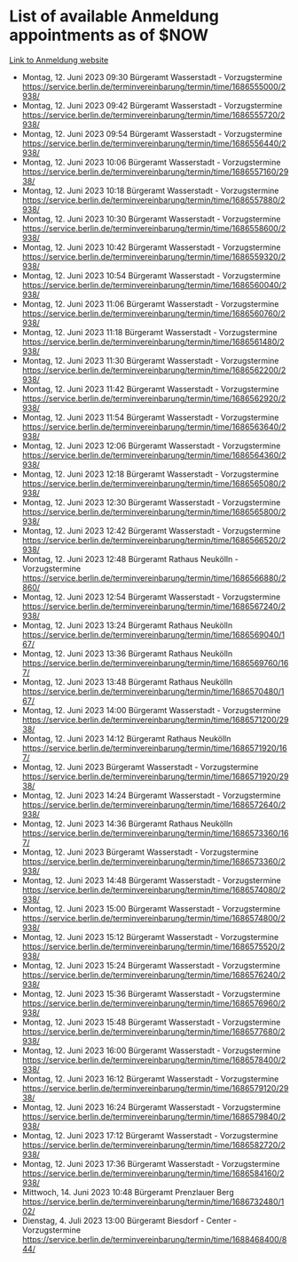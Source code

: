 # List of available Anmeldung appointments as of $NOW
[Link to Anmeldung website](https://service.berlin.de/terminvereinbarung/termin/tag.php?termin=1&anliegen[]=120686&dienstleisterlist=122210,122217,327316,122219,327312,122227,327314,122231,327346,122243,327348,122254,122252,329742,122260,329745,122262,329748,122271,327278,122273,327274,122277,327276,330436,122280,327294,122282,327290,122284,327292,122291,327270,122285,327266,122286,327264,122296,327268,150230,329760,122297,327286,122294,327284,122312,329763,122314,329775,122304,327330,122311,327334,122309,327332,317869,122281,327352,122279,329772,122283,122276,327324,122274,327326,122267,329766,122246,327318,122251,327320,122257,327322,122208,327298,122226,327300&herkunft=http%3A%2F%2Fservice.berlin.de%2Fdienstleistung%2F120686%2F)
- Montag, 12. Juni 2023 09:30 Bürgeramt Wasserstadt - Vorzugstermine https://service.berlin.de/terminvereinbarung/termin/time/1686555000/2938/
- Montag, 12. Juni 2023 09:42 Bürgeramt Wasserstadt - Vorzugstermine https://service.berlin.de/terminvereinbarung/termin/time/1686555720/2938/
- Montag, 12. Juni 2023 09:54 Bürgeramt Wasserstadt - Vorzugstermine https://service.berlin.de/terminvereinbarung/termin/time/1686556440/2938/
- Montag, 12. Juni 2023 10:06 Bürgeramt Wasserstadt - Vorzugstermine https://service.berlin.de/terminvereinbarung/termin/time/1686557160/2938/
- Montag, 12. Juni 2023 10:18 Bürgeramt Wasserstadt - Vorzugstermine https://service.berlin.de/terminvereinbarung/termin/time/1686557880/2938/
- Montag, 12. Juni 2023 10:30 Bürgeramt Wasserstadt - Vorzugstermine https://service.berlin.de/terminvereinbarung/termin/time/1686558600/2938/
- Montag, 12. Juni 2023 10:42 Bürgeramt Wasserstadt - Vorzugstermine https://service.berlin.de/terminvereinbarung/termin/time/1686559320/2938/
- Montag, 12. Juni 2023 10:54 Bürgeramt Wasserstadt - Vorzugstermine https://service.berlin.de/terminvereinbarung/termin/time/1686560040/2938/
- Montag, 12. Juni 2023 11:06 Bürgeramt Wasserstadt - Vorzugstermine https://service.berlin.de/terminvereinbarung/termin/time/1686560760/2938/
- Montag, 12. Juni 2023 11:18 Bürgeramt Wasserstadt - Vorzugstermine https://service.berlin.de/terminvereinbarung/termin/time/1686561480/2938/
- Montag, 12. Juni 2023 11:30 Bürgeramt Wasserstadt - Vorzugstermine https://service.berlin.de/terminvereinbarung/termin/time/1686562200/2938/
- Montag, 12. Juni 2023 11:42 Bürgeramt Wasserstadt - Vorzugstermine https://service.berlin.de/terminvereinbarung/termin/time/1686562920/2938/
- Montag, 12. Juni 2023 11:54 Bürgeramt Wasserstadt - Vorzugstermine https://service.berlin.de/terminvereinbarung/termin/time/1686563640/2938/
- Montag, 12. Juni 2023 12:06 Bürgeramt Wasserstadt - Vorzugstermine https://service.berlin.de/terminvereinbarung/termin/time/1686564360/2938/
- Montag, 12. Juni 2023 12:18 Bürgeramt Wasserstadt - Vorzugstermine https://service.berlin.de/terminvereinbarung/termin/time/1686565080/2938/
- Montag, 12. Juni 2023 12:30 Bürgeramt Wasserstadt - Vorzugstermine https://service.berlin.de/terminvereinbarung/termin/time/1686565800/2938/
- Montag, 12. Juni 2023 12:42 Bürgeramt Wasserstadt - Vorzugstermine https://service.berlin.de/terminvereinbarung/termin/time/1686566520/2938/
- Montag, 12. Juni 2023 12:48 Bürgeramt Rathaus Neukölln - Vorzugstermine https://service.berlin.de/terminvereinbarung/termin/time/1686566880/2860/
- Montag, 12. Juni 2023 12:54 Bürgeramt Wasserstadt - Vorzugstermine https://service.berlin.de/terminvereinbarung/termin/time/1686567240/2938/
- Montag, 12. Juni 2023 13:24 Bürgeramt Rathaus Neukölln https://service.berlin.de/terminvereinbarung/termin/time/1686569040/167/
- Montag, 12. Juni 2023 13:36 Bürgeramt Rathaus Neukölln https://service.berlin.de/terminvereinbarung/termin/time/1686569760/167/
- Montag, 12. Juni 2023 13:48 Bürgeramt Rathaus Neukölln https://service.berlin.de/terminvereinbarung/termin/time/1686570480/167/
- Montag, 12. Juni 2023 14:00 Bürgeramt Wasserstadt - Vorzugstermine https://service.berlin.de/terminvereinbarung/termin/time/1686571200/2938/
- Montag, 12. Juni 2023 14:12 Bürgeramt Rathaus Neukölln https://service.berlin.de/terminvereinbarung/termin/time/1686571920/167/
- Montag, 12. Juni 2023  Bürgeramt Wasserstadt - Vorzugstermine https://service.berlin.de/terminvereinbarung/termin/time/1686571920/2938/
- Montag, 12. Juni 2023 14:24 Bürgeramt Wasserstadt - Vorzugstermine https://service.berlin.de/terminvereinbarung/termin/time/1686572640/2938/
- Montag, 12. Juni 2023 14:36 Bürgeramt Rathaus Neukölln https://service.berlin.de/terminvereinbarung/termin/time/1686573360/167/
- Montag, 12. Juni 2023  Bürgeramt Wasserstadt - Vorzugstermine https://service.berlin.de/terminvereinbarung/termin/time/1686573360/2938/
- Montag, 12. Juni 2023 14:48 Bürgeramt Wasserstadt - Vorzugstermine https://service.berlin.de/terminvereinbarung/termin/time/1686574080/2938/
- Montag, 12. Juni 2023 15:00 Bürgeramt Wasserstadt - Vorzugstermine https://service.berlin.de/terminvereinbarung/termin/time/1686574800/2938/
- Montag, 12. Juni 2023 15:12 Bürgeramt Wasserstadt - Vorzugstermine https://service.berlin.de/terminvereinbarung/termin/time/1686575520/2938/
- Montag, 12. Juni 2023 15:24 Bürgeramt Wasserstadt - Vorzugstermine https://service.berlin.de/terminvereinbarung/termin/time/1686576240/2938/
- Montag, 12. Juni 2023 15:36 Bürgeramt Wasserstadt - Vorzugstermine https://service.berlin.de/terminvereinbarung/termin/time/1686576960/2938/
- Montag, 12. Juni 2023 15:48 Bürgeramt Wasserstadt - Vorzugstermine https://service.berlin.de/terminvereinbarung/termin/time/1686577680/2938/
- Montag, 12. Juni 2023 16:00 Bürgeramt Wasserstadt - Vorzugstermine https://service.berlin.de/terminvereinbarung/termin/time/1686578400/2938/
- Montag, 12. Juni 2023 16:12 Bürgeramt Wasserstadt - Vorzugstermine https://service.berlin.de/terminvereinbarung/termin/time/1686579120/2938/
- Montag, 12. Juni 2023 16:24 Bürgeramt Wasserstadt - Vorzugstermine https://service.berlin.de/terminvereinbarung/termin/time/1686579840/2938/
- Montag, 12. Juni 2023 17:12 Bürgeramt Wasserstadt - Vorzugstermine https://service.berlin.de/terminvereinbarung/termin/time/1686582720/2938/
- Montag, 12. Juni 2023 17:36 Bürgeramt Wasserstadt - Vorzugstermine https://service.berlin.de/terminvereinbarung/termin/time/1686584160/2938/
- Mittwoch, 14. Juni 2023 10:48 Bürgeramt Prenzlauer Berg https://service.berlin.de/terminvereinbarung/termin/time/1686732480/102/
- Dienstag, 4. Juli 2023 13:00 Bürgeramt Biesdorf - Center - Vorzugstermine https://service.berlin.de/terminvereinbarung/termin/time/1688468400/844/
